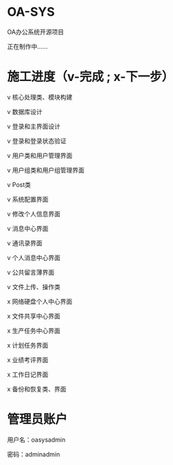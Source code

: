 OA-SYS
======

OA办公系统开源项目

正在制作中……

施工进度（v-完成 ; x-下一步）
======
v 核心处理类、模块构建

v 数据库设计

v 登录和主界面设计

v 登录和登录状态验证

v 用户类和用户管理界面

v 用户组类和用户组管理界面

v Post类

v 系统配置界面

v 修改个人信息界面

v 消息中心界面

v 通讯录界面

v 个人消息中心界面

v 公共留言薄界面

v 文件上传、操作类

x 网络硬盘个人中心界面

x 文件共享中心界面

x 生产任务中心界面

x 计划任务界面

x 业绩考评界面

x 工作日记界面

x 备份和恢复类、界面


管理员账户
======

用户名：oasysadmin

密码：adminadmin
